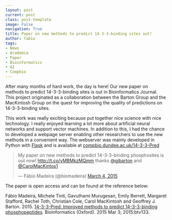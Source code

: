 ```yaml
---
layout: post
current: post
class: post-template
image: False
navigation: True
title: Paper on new methods to predict 14-3-3-binding sites out!
author: fabio
tags:
- News
- Academia
- Paper
- Bioinformatics
- AI
- Compbio
---
```


After many months of hard work, the day is here! Our new paper on methods to predict 14-3-3-binding sites is out in Bioinformatics Journal. This project originated as a collaboration between the Barton Group and the MacKintosh Group on the quest for improving the quality of predictions on 14-3-3-binding sites.

This work was really exciting because put together nice science with nice technology. I really enjoyed learning a lot more about artificial neural networks and support vector machines. In addition to this, I had the chance to developed a webpage server enabling other researchers to use the new methods in a convenient way. The webserver was mainly developed in Python with [Flask](http://flask.pocoo.org/) and is available at [compbio.dundee.ac.uk/14-3-3-Pred](http://www.compbio.dundee.ac.uk/1433pred/)

<blockquote class="twitter-tweet tw-align-center" lang="en"><p lang="en" dir="ltr">My paper on new methods to predict 14-3-3-binding phosphosites is out now! <a href="http://t.co/yMBMkzMQmm">http://t.co/yMBMkzMQmm</a> thanks <a href="https://twitter.com/gjbarton">@gjbarton</a> and <a href="https://twitter.com/CarolMacKintos1">@CarolMacKintos1</a></p>&mdash; Fábio Madeira (@biomadeira) <a href="https://twitter.com/biomadeira/status/573088139968970753">March 4, 2015</a></blockquote>
<script async src="//platform.twitter.com/widgets.js" charset="utf-8"></script>

The paper is open access and can be found at the reference below:

Fábio Madeira, Michele Tinti, Gavuthami Murugesan, Emily Berrett, Margaret Stafford, Rachel Toth, Christian Cole, Carol MacKintosh and Geoffrey J. Barton. 2015. [14-3-3-Pred: Improved methods to predict 14-3-3-binding phosphopeptides](http://bioinformatics.oxfordjournals.org/content/31/14/2276). Bioinformatics (Oxford). 2015 Mar 3; 2015:btv133.